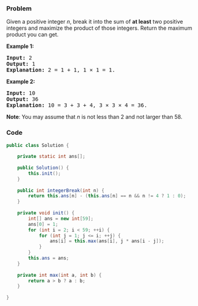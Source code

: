 ### Problem
<p>Given a positive integer <i>n</i>, break it into the sum of <b>at least</b> two positive integers and maximize the product of those integers. Return the maximum product you can get.</p>

<p><strong>Example 1:</strong></p>

<div>
<pre>
<strong>Input: </strong><span id="example-input-1-1">2</span>
<strong>Output: </strong><span id="example-output-1">1</span>
<strong>Explanation: </strong>2 = 1 + 1, 1 &times; 1 = 1.</pre>

<div>
<p><strong>Example 2:</strong></p>

<pre>
<strong>Input: </strong><span id="example-input-2-1">10</span>
<strong>Output: </strong><span id="example-output-2">36</span>
<strong>Explanation: </strong>10 = 3 + 3 + 4, 3 &times;&nbsp;3 &times;&nbsp;4 = 36.</pre>

<p><b>Note</b>: You may assume that <i>n</i> is not less than 2 and not larger than 58.</p>
</div>
</div>

### Code
```java
public class Solution {
    
    private static int ans[];
    
    public Solution() {
        this.init();
    }
    
    public int integerBreak(int n) {
        return this.ans[n] - (this.ans[n] == n && n != 4 ? 1 : 0);
    }
    
    private void init() {
        int[] ans = new int[59];
        ans[0] = 1;
        for (int i = 2; i < 59; ++i) {
            for (int j = 1; j <= i; ++j) {
                ans[i] = this.max(ans[i], j * ans[i - j]);
            }
        }
        this.ans = ans;
    }
    
    private int max(int a, int b) {
        return a > b ? a : b;
    }
    
}
```
